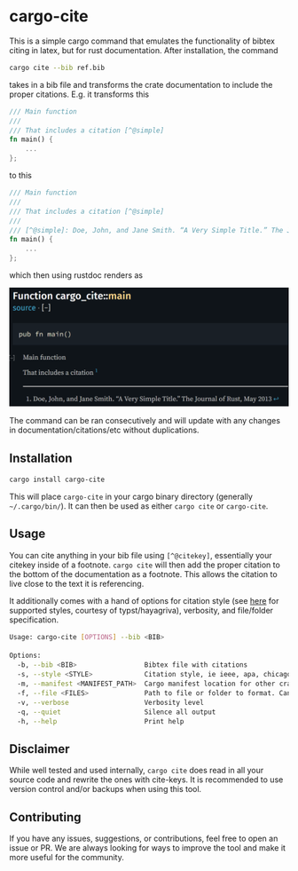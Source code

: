 # cargo-cite

This is a simple cargo command that emulates the functionality of bibtex citing in latex, but for rust documentation. After installation, the command 
```bash
cargo cite --bib ref.bib
```
takes in a bib file and transforms the crate documentation to include the proper citations. E.g. it transforms this
```rust
/// Main function
/// 
/// That includes a citation [^@simple]
fn main() {
    ...
};
```
to this
```rust
/// Main function
/// 
/// That includes a citation [^@simple]
/// 
/// [^@simple]: Doe, John, and Jane Smith. “A Very Simple Title.” The Journal of Rust, May 2013
fn main() {
    ...
};
```
which then using rustdoc renders as

![Rendered citation](assets/docs.png)

The command can be ran consecutively and will update with any changes in documentation/citations/etc without duplications.

## Installation
```bash
cargo install cargo-cite
```

This will place `cargo-cite` in your cargo binary directory (generally `~/.cargo/bin/`). It can then be used as either `cargo cite` or `cargo-cite`.

## Usage
You can cite anything in your bib file using `[^@citekey]`, essentially your citekey inside of a footnote. `cargo cite` will then add the proper citation to the bottom of the documentation as a footnote. This allows the citation to live close to the text it is referencing. 

It additionally comes with a hand of options for citation style (see [here](https://docs.rs/hayagriva/latest/src/hayagriva/csl/archive.rs.html#340-431) for supported styles, courtesy of typst/hayagriva), verbosity, and file/folder specification.
```bash
Usage: cargo-cite [OPTIONS] --bib <BIB>

Options:
  -b, --bib <BIB>                 Bibtex file with citations
  -s, --style <STYLE>             Citation style, ie ieee, apa, chicago [default: mla]
  -m, --manifest <MANIFEST_PATH>  Cargo manifest location for other crates
  -f, --file <FILES>              Path to file or folder to format. Can be specified multiple times
  -v, --verbose                   Verbosity level
  -q, --quiet                     Silence all output
  -h, --help                      Print help
```

## Disclaimer

While well tested and used internally, `cargo cite` does read in all your source code and rewrite the ones with cite-keys. It is recommended to use version control and/or backups when using this tool.

## Contributing

If you have any issues, suggestions, or contributions, feel free to open an issue or PR. We are always looking for ways to improve the tool and make it more useful for the community. 